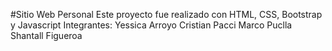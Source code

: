 #Sitio Web Personal
Este proyecto fue realizado con HTML, CSS, Bootstrap y Javascript
Integrantes:
Yessica Arroyo
Cristian Pacci
Marco Puclla
Shantall Figueroa

